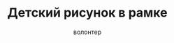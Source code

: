 ---
title: Детский рисунок в рамке
description: Рисунок с пластиковой рамкой, 15x20
author: волонтер
cost: 3000₸
---